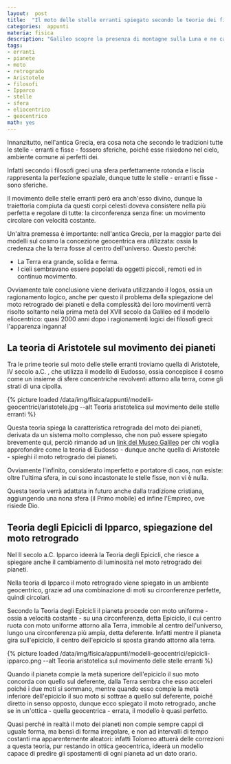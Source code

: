 ```yaml
---
layout:  post
title:  "Il moto delle stelle erranti spiegato secondo le teorie dei filosofi Greci: Ipparco, Aristotele e Eudosso"
categories:  appunti
materia: fisica
description: "Galileo scopre la presenza di montagne sulla Luna e ne calcola l'altezza attraverso le osservazioni con il suo telescopio."
tags:
- erranti
- pianete
- moto
- retrogrado
- Aristotele
- filosofi
- Ipparco
- stelle
- sfera
- eliocentrico
- geocentrico
math: yes
---
```


Innanzitutto, nell'antica Grecia, era cosa nota che secondo le tradizioni tutte le stelle - erranti e fisse - fossero sferiche, poiché esse risiedono nel cielo, ambiente comune ai perfetti dei.

Infatti secondo i filosofi greci una sfera perfettamente rotonda e liscia rappresenta la perfezione spaziale, dunque tutte le stelle - erranti e fisse - sono sferiche.

Il movimento delle stelle erranti però era anch'esso divino, dunque la traiettoria compiuta da questi corpi celesti doveva consistere nella più perfetta e regolare di tutte: la circonferenza senza fine: un movimento circolare con velocità costante.

Un'altra premessa è importante: nell'antica Grecia, per la maggior parte dei modelli sul cosmo la concezione geocentrica era utilizzata: ossia la credenza che la terra fosse al centro dell'universo. Questo perché:

* La Terra era grande, solida e ferma.
* I cieli sembravano essere popolati da oggetti piccoli, remoti ed in continuo movimento.

Ovviamente tale conclusione viene derivata utilizzando il logos, ossia un ragionamento logico, anche per questo il problema della spiegazione del moto retrogrado dei pianeti e della complessità dei loro movimenti verrà risolto soltanto nella prima metà del XVII secolo da Galileo ed il modello eliocentrico: quasi 2000 anni dopo i ragionamenti logici dei filosofi greci: l'apparenza inganna!

## La teoria di Aristotele sul movimento dei pianeti

Tra le prime teorie sul moto delle stelle erranti troviamo quella di Aristotele, IV secolo a.C. , che utilizza il modello di Eudosso, ossia concepisce il cosmo come un insieme di sfere concentriche revolventi attorno alla terra, come gli strati di una cipolla.

{% picture loaded /data/img/fisica/appunti/modelli-geocentrici/aristotele.jpg --alt Teoria aristotelica sul movimento delle stelle erranti %}


Questa teoria spiega la caratteristica retrograda del moto dei pianeti, derivata da un sistema molto complesso, che non può essere spiegato brevemente qui, perciò rimando ad un [link del Museo Galileo](https://catalogo.museogalileo.it/multimedia/SistemaEudosso.html) per chi voglia approfondire come la teoria di Eudosso - dunque anche quella di Aristotele - spieghi il moto retrogrado dei pianeti.

Ovviamente l'infinito, considerato imperfetto e portatore di caos, non esiste: oltre l'ultima sfera, in cui sono incastonate le stelle fisse, non vi è nulla.

Questa teoria verrà adattata in futuro anche dalla tradizione cristiana, aggiungendo una nona sfera (il Primo mobile) ed infine l'Empireo, ove risiede Dio.

## Teoria degli Epicicli di Ipparco, spiegazione del moto retrogrado

Nel II secolo a.C. Ipparco ideerà la Teoria degli Epicicli, che riesce a spiegare anche il cambiamento di luminosità nel moto retrogrado dei pianeti.

Nella teoria di Ipparco il moto retrogrado viene spiegato in un ambiente geocentrico, grazie ad una combinazione di moti su circonferenze perfette, quindi circolari.

Secondo la Teoria degli Epicicli il pianeta procede con moto uniforme - ossia a velocità costante - su una circonferenza, detta Epiciclo, il cui centro ruota con moto uniforme attorno alla Terra, immobile al centro dell'universo, lungo una circonferenza più ampia, detta deferente. Infatti mentre il pianeta gira sull'epiciclo, il centro dell'epiciclo si sposta girando attorno alla terra.

{% picture loaded /data/img/fisica/appunti/modelli-geocentrici/epicicli-ipparco.png --alt Teoria aristotelica sul movimento delle stelle erranti %}


Quando il pianeta compie la metà superiore dell'epiciclo il suo moto concorda con quello sul deferente, dalla Terra sembra che esso acceleri poiché i due moti si sommano, mentre quando esso compie la metà inferiore dell'epiciclo il suo moto si sottrae a quello sul deferente, poiché diretto in senso opposto, dunque ecco spiegato il moto retrogrado, anche se in un'ottica - quella geocentrica - errata, il modello è quasi perfetto.


Quasi perché in realtà il moto dei pianeti non compie sempre cappi di uguale forma, ma bensì di forma irregolare, e non ad intervalli di tempo costanti ma apparentemente aleatori: infatti Tolomeo attuerà delle correzioni a questa teoria, pur restando in ottica geocentrica, ideerà un modello capace di predire gli spostamenti di ogni pianeta ad un dato orario. 